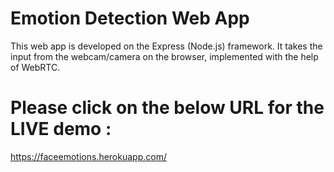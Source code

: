 # Emotion Detection Web App
This web app is developed on the Express (Node.js) framework.
It takes the input from the webcam/camera on the browser, implemented with the help of WebRTC.

# Please click on the below URL for the LIVE demo :
https://faceemotions.herokuapp.com/
